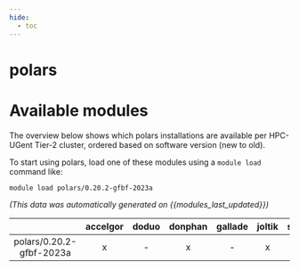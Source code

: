 ```yaml
---
hide:
  - toc
---
```


polars
======

# Available modules


The overview below shows which polars installations are available per HPC-UGent Tier-2 cluster, ordered based on software version (new to old).

To start using polars, load one of these modules using a `module load` command like:

```shell
module load polars/0.20.2-gfbf-2023a
```

*(This data was automatically generated on {{modules_last_updated}})*  

| |accelgor|doduo|donphan|gallade|joltik|shinx|
| :---: | :---: | :---: | :---: | :---: | :---: | :---: |
|polars/0.20.2-gfbf-2023a|x|-|x|-|x|x|
